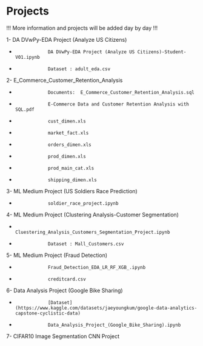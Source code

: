 # Projects

!!! More information and projects will be added day by day !!!



1- DA DVwPy-EDA Project (Analyze US Citizens)
*                 DA DVwPy-EDA Project (Analyze US Citizens)-Student-V01.ipynb
*                 Dataset : adult_eda.csv

2- E_Commerce_Customer_Retention_Analysis
*                 Documents:  E_Commerce_Customer_Retention_Analysis.sql
*                 E-Commerce Data and Customer Retention Analysis with SQL.pdf
*                 cust_dimen.xls
*                 market_fact.xls
*                 orders_dimen.xls
*                 prod_dimen.xls
*                 prod_main_cat.xls
*                 shipping_dimen.xls
                
3- ML Medium Project (US Soldiers Race Prediction)
*                 soldier_race_project.ipynb

4- ML Medium Project (Clustering Analysis-Customer Segmentation)
*                 Cluestering_Analysis_Customers_Segmentation_Project.ipynb
*                 Dataset : Mall_Customers.csv
                
5- ML Medium Project (Fraud Detection)
*                 Fraud_Detection_EDA_LR_RF_XGB_.ipynb
*                 creditcard.csv


6- Data Analysis Project (Google Bike Sharing)
*                 [Dataset](https://www.kaggle.com/datasets/jaeyoungkum/google-data-analytics-capstone-cyclistic-data)
*                 Data_Analysis_Project_(Google_Bike_Sharing).ipynb


7- CIFAR10 Image Segmentation CNN Project


